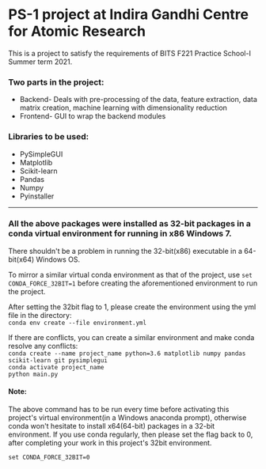 
# **PS-1 project at Indira Gandhi Centre for Atomic Research** 

This is a project to satisfy the requirements of BITS F221 Practice School-I Summer term 2021.

### Two parts in the project:
* Backend- Deals with pre-processing of the data, feature extraction, data matrix creation, machine learning with dimensionality reduction
* Frontend- GUI to wrap the backend modules


### Libraries to be used:
* PySimpleGUI
* Matplotlib
* Scikit-learn
* Pandas
* Numpy
* Pyinstaller
---
### **All the above packages were installed as 32-bit packages in a conda virtual environment for running in x86 Windows 7.**
There shouldn't be a problem in running the 32-bit(x86) executable in a 64-bit(x64) Windows OS.

To mirror a similar virtual conda environment as that of the project, use
`set CONDA_FORCE_32BIT=1` before creating the aforementioned environment to run the project.

After setting the 32bit flag to 1, please create the environment using the yml file in the directory:  
`conda env create --file environment.yml`  

If there are conflicts, you can create a similar environment and make conda resolve any conflicts:  
`conda create --name project_name python=3.6 matplotlib numpy pandas scikit-learn git pysimplegui`  
`conda activate project_name`  
`python main.py`  

#### **Note:** 
The above command has to be run every time before activating this project's virtual environment(in a Windows anaconda prompt), otherwise conda won't hesitate to install x64(64-bit) packages in a 32-bit environment. If you use conda regularly, then please set the flag back to 0, after completing your work in this project's 32bit environment.

`set CONDA_FORCE_32BIT=0`



